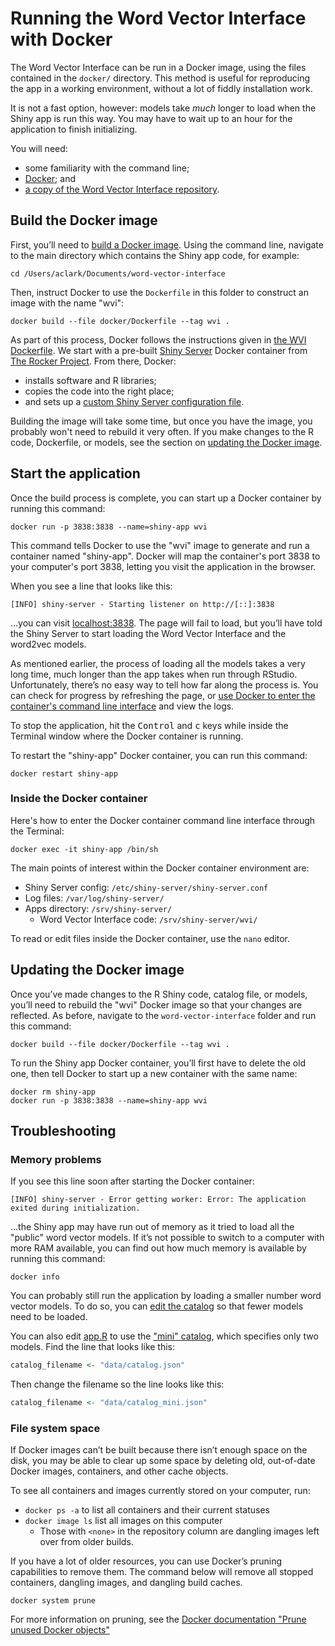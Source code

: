 # Running the Word Vector Interface with Docker

The Word Vector Interface can be run in a Docker image, using the files contained in the `docker/` directory. This method is useful for reproducing the app in a working environment, without a lot of fiddly installation work.

It is not a fast option, however: models take *much* longer to load when the Shiny app is run this way. You may have to wait up to an hour for the application to finish initializing.

You will need:

* some familiarity with the command line;
* [Docker](https://docs.docker.com/get-docker/); and
* [a copy of the Word Vector Interface repository](https://github.com/NEU-DSG/word-vector-interface/releases).


## Build the Docker image

First, you’ll need to [build a Docker image](https://docs.docker.com/engine/reference/builder/). Using the command line, navigate to the main directory which contains the Shiny app code, for example:

```shell
cd /Users/aclark/Documents/word-vector-interface
```

Then, instruct Docker to use the `Dockerfile` in this folder to construct an image with the name "wvi":

```shell
docker build --file docker/Dockerfile --tag wvi .
```

As part of this process, Docker follows the instructions given in [the WVI Dockerfile](./Dockerfile). We start with a pre-built [Shiny Server](https://www.rstudio.com/products/shiny/shiny-server/) Docker container from [The Rocker Project](https://rocker-project.org/). From there, Docker:

* installs software and R libraries;
* copies the code into the right place;
* and sets up a [custom Shiny Server configuration file](./shiny-server.conf).

Building the image will take some time, but once you have the image, you probably won't need to rebuild it very often. If you make changes to the R code, Dockerfile, or models, see the section on [updating the Docker image](#updating-the-docker-image).


## Start the application

Once the build process is complete, you can start up a Docker container by running this command:

```shell
docker run -p 3838:3838 --name=shiny-app wvi
```

This command tells Docker to use the "wvi" image to generate and run a container named "shiny-app". Docker will map the container's port 3838 to your computer's port 3838, letting you visit the application in the browser.

When you see a line that looks like this: 

```
[INFO] shiny-server - Starting listener on http://[::]:3838
```

...you can visit [localhost:3838](http://localhost:3838). The page will fail to load, but you’ll have told the Shiny Server to start loading the Word Vector Interface and the word2vec models.

As mentioned earlier, the process of loading all the models takes a very long time, much longer than the app takes when run through RStudio. Unfortunately, there’s no easy way to tell how far along the process is. You can check for progress by refreshing the page, or [use Docker to enter the container's command line interface](https://docs.docker.com/desktop/use-desktop/container/#integrated-terminal) and view the logs.

To stop the application, hit the <kbd>Control</kbd> and <kbd>c</kbd> keys while inside the Terminal window where the Docker container is running.

To restart the "shiny-app" Docker container, you can run this command:

```shell
docker restart shiny-app
```


### Inside the Docker container

Here's how to enter the Docker container command line interface through the Terminal:

```shell
docker exec -it shiny-app /bin/sh
```

The main points of interest within the Docker container environment are:

* Shiny Server config: `/etc/shiny-server/shiny-server.conf`
* Log files: `/var/log/shiny-server/`
* Apps directory: `/srv/shiny-server/`
  * Word Vector Interface code: `/srv/shiny-server/wvi/`

To read or edit files inside the Docker container, use the `nano` editor.


## Updating the Docker image

Once you’ve made changes to the R Shiny code, catalog file, or models, you’ll need to rebuild the "wvi" Docker image so that your changes are reflected. As before, navigate to the `word-vector-interface` folder and run this command:

```shell
docker build --file docker/Dockerfile --tag wvi .
```

To run the Shiny app Docker container, you’ll first have to delete the old one, then tell Docker to start up a new container with the same name:

```shell
docker rm shiny-app
docker run -p 3838:3838 --name=shiny-app wvi
```


## Troubleshooting

### Memory problems

If you see this line soon after starting the Docker container:

```
[INFO] shiny-server - Error getting worker: Error: The application exited during initialization.
```

...the Shiny app may have run out of memory as it tried to load all the "public" word vector models. If it’s not possible to switch to a computer with more RAM available, you can find out how much memory is available by running this command:

```shell
docker info
```

You can probably still run the application by loading a smaller number word vector models. To do so, you can [edit the catalog](../components.md#word-embedding-models) so that fewer models need to be loaded.

You can also edit [app.R](../app.R) to use the ["mini" catalog](../data/catalog_mini.json), which specifies only two models. Find the line that looks like this:

```R
catalog_filename <- "data/catalog.json"
```

Then change the filename so the line looks like this:

```R
catalog_filename <- "data/catalog_mini.json"
```


### File system space

If Docker images can’t be built because there isn’t enough space on the disk, you may be able to clear up some space by deleting old, out-of-date Docker images, containers, and other cache objects.

To see all containers and images currently stored on your computer, run:

- `docker ps -a` to list all containers and their current statuses
- `docker image ls` list all images on this computer
  - Those with `<none>` in the repository column are dangling images left over from older builds.

If you have a lot of older resources, you can use Docker’s pruning capabilities to remove them. The command below will remove all stopped containers, dangling images, and dangling build caches.

```shell
docker system prune
```

For more information on pruning, see the [Docker documentation "Prune unused Docker objects"](https://docs.docker.com/config/pruning/)

